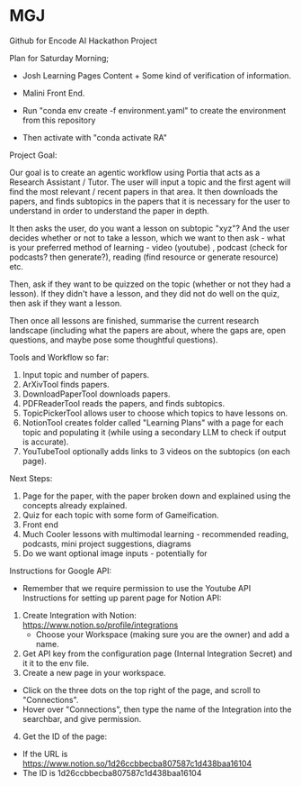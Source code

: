 # MGJ
Github for Encode AI Hackathon Project


Plan for Saturday Morning;
- Josh Learning Pages Content + Some kind of verification of information.
- Malini Front End. 


- Run "conda env create -f environment.yaml" to create the environment from this repository
- Then activate with "conda activate RA"


Project Goal: 

  Our goal is to create an agentic workflow using Portia that acts as a Research Assistant / Tutor. The user will input a topic and the first agent will find the most relevant / recent papers in that area. It then downloads the papers, and finds subtopics in the papers that it is necessary for the user to understand in order to understand the paper in depth. 

  It then asks the user, do you want a lesson on subtopic "xyz"? And the user decides whether or not to take a lesson, which we want to then ask - what is your preferred method of learning - video (youtube) , podcast (check for podcasts? then generate?), reading (find resource or generate resource) etc.

  Then, ask if they want to be quizzed on the topic (whether or not they had a lesson). If they didn't have a lesson, and they did not do well on the quiz, then ask if they want a lesson. 

  Then once all lessons are finished, summarise the current research landscape (including what the papers are about, where the gaps are, open questions, and maybe pose some thoughtful questions). 


Tools and Workflow so far: 

  1. Input topic and number of papers.
  2. ArXivTool finds papers.
  3. DownloadPaperTool downloads papers.
  4. PDFReaderTool reads the papers, and finds subtopics.
  5. TopicPickerTool allows user to choose which topics to have lessons on.
  6. NotionTool creates folder called "Learning Plans" with a page for each topic and populating it (while using a secondary LLM to check if output is accurate).
  7. YouTubeTool optionally adds links to 3 videos on the subtopics (on each page). 

Next Steps: 
  1. Page for the paper, with the paper broken down and explained using the concepts already explained.
  2. Quiz for each topic with some form of Gameification. 
  3. Front end
  4. Much Cooler lessons with multimodal learning - recommended reading, podcasts, mini project suggestions, diagrams
  5. Do we want optional image inputs - potentially for 

Instructions for Google API: 
- Remember that we require permission to use the Youtube API 
Instructions for setting up parent page for Notion API: 

1. Create Integration with Notion: https://www.notion.so/profile/integrations
   - Choose your Workspace (making sure you are the owner) and add a name.
2. Get API key from the configuration page (Internal Integration Secret) and it it to the env file. 
3. Create a new page in your workspace.
  - Click on the three dots on the top right of the page, and scroll to "Connections".
  - Hover over "Connections", then type the name of the Integration into the searchbar, and give permission.
4. Get the ID of the page: 
  - If the URL is https://www.notion.so/1d26ccbbecba807587c1d438baa16104
  - The ID is 1d26ccbbecba807587c1d438baa16104

